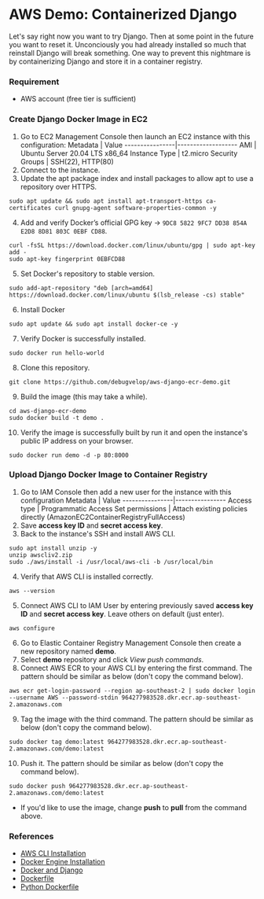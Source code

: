 # AWS Demo: Containerized Django
Let's say right now you want to try Django. Then at some point in the future you want to reset it. Unconciously you had already installed so much that reinstall Django will break something. One way to prevent this nightmare is by containerizing Django and store it in a container registry.

### Requirement
* AWS account (free tier is sufficient)

### Create Django Docker Image in EC2
1. Go to EC2 Management Console then launch an EC2 instance with this configuration:
   Metadata | Value
   ----------------|-------------------
   AMI | Ubuntu Server 20.04 LTS x86_64
   Instance Type | t2.micro
   Security Groups | SSH(22), HTTP(80)
2. Connect to the instance.
3. Update the apt package index and install packages to allow apt to use a repository over HTTPS.
```
sudo apt update && sudo apt install apt-transport-https ca-certificates curl gnupg-agent software-properties-common -y
```
4. Add and verify Docker’s official GPG key -> `9DC8 5822 9FC7 DD38 854A  E2D8 8D81 803C 0EBF CD88`.
```
curl -fsSL https://download.docker.com/linux/ubuntu/gpg | sudo apt-key add -
sudo apt-key fingerprint 0EBFCD88
```
5. Set Docker's repository to stable version.
```
sudo add-apt-repository "deb [arch=amd64] https://download.docker.com/linux/ubuntu $(lsb_release -cs) stable"
```
6. Install Docker
```
sudo apt update && sudo apt install docker-ce -y
```
7. Verify Docker is successfully installed.
```
sudo docker run hello-world
```
8. Clone this repository.
```
git clone https://github.com/debugvelop/aws-django-ecr-demo.git
```
9. Build the image (this may take a while).
```
cd aws-django-ecr-demo
sudo docker build -t demo .
```
10. Verify the image is successfully built by run it and open the instance's public IP address on your browser.
```
sudo docker run demo -d -p 80:8000
```

### Upload Django Docker Image to Container Registry
1. Go to IAM Console then add a new user for the instance with this configuration
    Metadata | Value
    ----------------|----------------
    Access type | Programmatic Access
    Set permissions | Attach existing policies directly (AmazonEC2ContainerRegistryFullAccess)
2. Save **access key ID** and **secret access key**.
3. Back to the instance's SSH and install AWS CLI.
```
sudo apt install unzip -y
unzip awscliv2.zip
sudo ./aws/install -i /usr/local/aws-cli -b /usr/local/bin
```
4. Verify that AWS CLI is installed correctly.
```
aws --version
```
5. Connect AWS CLI to IAM User by entering previously saved **access key ID** and **secret access key**. Leave others on default (just enter).
```
aws configure
```
6. Go to Elastic Container Registry Management Console then create a new repository named **demo**.
7. Select **demo** repository and click *View push commands*.
8. Connect AWS ECR to your AWS CLI by entering the first command. The pattern should be similar as below (don't copy the command below).
```
aws ecr get-login-password --region ap-southeast-2 | sudo docker login --username AWS --password-stdin 964277983528.dkr.ecr.ap-southeast-2.amazonaws.com
```
9. Tag the image with the third command. The pattern should be similar as below (don't copy the command below).
```
sudo docker tag demo:latest 964277983528.dkr.ecr.ap-southeast-2.amazonaws.com/demo:latest
```
10. Push it. The pattern should be similar as below (don't copy the command below).
```
sudo docker push 964277983528.dkr.ecr.ap-southeast-2.amazonaws.com/demo:latest
```
* If you'd like to use the image, change **push** to **pull** from the command above.

### References
* [AWS CLI Installation](https://docs.aws.amazon.com/cli/latest/userguide/install-cliv2-linux.html#cliv2-linux-install)
* [Docker Engine Installation](https://docs.docker.com/engine/install/ubuntu/)
* [Docker and Django](https://docs.docker.com/compose/django/)
* [Dockerfile](https://docs.docker.com/engine/reference/builder/)
* [Python Dockerfile](https://github.com/docker-library/python/blob/6a981ebc3ba38d0668db58813f309e58763438e1/3.8/buster/slim/Dockerfile)
